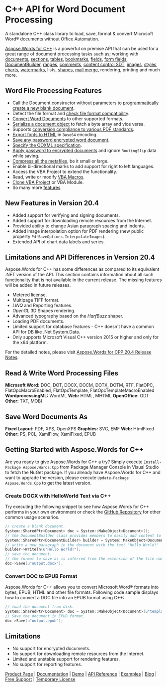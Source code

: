 # C++ API for Word Document Processing

A standalone C++ class library to load, save, format & convert Microsoft Word® documents without Office Automation.

[Aspose.Words for C++](https://products.aspose.com/words/cpp) is a powerful on premise API that can be used for a great range of document processing tasks such as; working with [documents](https://docs.aspose.com/display/wordscpp/Working+with+Document), [sections](https://docs.aspose.com/display/wordscpp/Working+with+Sections), [tables](https://docs.aspose.com/display/wordscpp/Working+with+Tables), [bookmarks](https://docs.aspose.com/display/wordscpp/Working+with+Bookmarks), [fields](https://docs.aspose.com/display/wordscpp/Working+with+Fields), [form fields](https://docs.aspose.com/display/wordscpp/Working+with+Form+Fields), [DocumentBuilder](https://docs.aspose.com/display/wordscpp/Use+DocumentBuilder+to+Insert+Document+Elements), [ranges](https://docs.aspose.com/display/wordscpp/Working+with+Ranges), [comments](https://docs.aspose.com/display/wordscpp/Working+with+Comments), [content control SDT](https://docs.aspose.com/display/wordscpp/Working+with+Content+Control+SDT), [images](https://docs.aspose.com/display/wordscpp/Working+with+Images), [styles](https://docs.aspose.com/display/wordscpp/Working+with+Styles), [charts](https://docs.aspose.com/display/wordscpp/Working+with+Charts), [watermarks](https://docs.aspose.com/display/wordscpp/Working+with+Watermark), lists, [shapes](https://docs.aspose.com/display/wordscpp/Working+with+Shapes), [mail merge](https://docs.aspose.com/display/wordscpp/How+to+Use+Advanced+Mail+Merge+Features), rendering, printing and much more.

## Word File Processing Features

- Call the Document constructor without parameters to [programmatically create a new blank document](https://docs.aspose.com/display/wordscpp/Creating+or+Loading+a+Document#CreatingorLoadingaDocument-CreatingaNewDocument).
- Detect the file format and [check file format compatibility](https://docs.aspose.com/display/wordscpp/Creating+or+Loading+a+Document#CreatingorLoadingaDocument-HowtoDetecttheFileFormatandCheckFormatCompatibility).
- [Convert Word Documents](https://docs.aspose.com/display/wordscpp/Converting+a+Document) to other supported formats.
- [Serialize a document object](https://docs.aspose.com/display/wordscpp/Converting+a+Document#ConvertingaDocument-ConvertaDocumenttoByteArray) to fetch a byte array and vice versa.
- Supports [conversion compliance to various PDF standards](https://docs.aspose.com/display/wordscpp/Converting+a+Document#ConvertingaDocument-ConvertusingPdfCompliance).
- [Export fonts to HTML](https://docs.aspose.com/display/wordscpp/Converting+a+Document#ConvertingaDocument-ExportFontstoHTMLinBase64Encoding) in `Base64` encoding.
- [Save any password encrypted word document](https://docs.aspose.com/display/wordscpp/Working+With+OOXML#WorkingWithOOXML-EncryptDocumentwithPassword).
- [Specify the OOXML specification](https://docs.aspose.com/display/wordscpp/Working+With+OOXML#WorkingWithOOXML-SettingtheComplianceLevel).
- [Apply password to encrypted documents](https://docs.aspose.com/display/wordscpp/Working+with+SaveOptions#WorkingwithSaveOptions-EncryptDocumentWithPassword) and ignore `RoutingSlip` data while saving.
- [Compress all the metafiles](https://docs.aspose.com/display/wordscpp/Working+with+SaveOptions#WorkingwithSaveOptions-CompressMetafiles), be it small or large.
- Enable bi-directional marks to add support for right to left languages.
- Access the VBA Project to extend the functionality.
- Read, write or modify [VBA Macros](https://docs.aspose.com/display/wordscpp/Working+with+VBA+Macros).
- [Clone VBA Project](https://docs.aspose.com/display/wordscpp/Working+with+VBA+Macros#WorkingwithVBAMacros-CloneVBAProject) or VBA Module.
- So many more [features](https://docs.aspose.com/display/wordscpp/Developer+Guide).

## New Features in Version 20.4

- Added support for verifying and signing documents.
- Added support for downloading remote resources from the Internet.
- Provided ability to change Asian paragraph spacing and indents.
- Added image interpolation option for PDF rendering (new public property `PdfSaveOptions.InterpolateImages`).
- Extended API of chart data labels and series.

## Limitations and API Differences in Version 20.4

Aspose.Words for C++ has some differences as compared to its equivalent .NET version of the API. This section contains information about all such functionality that is not available in the current release. The missing features will be added in future releases.

- Metered license.
- Multipage TIFF format.
- *LINQ* and Reporting features.
- *OpenGL* 3D Shapes rendering.
- Advanced typography based on the *HarfBuzz* shaper.
- Loading PDF documents.
- Limited support for database features - C++ doesn't have a common API for DB like .Net System.Data.
- Only supports Microsoft Visual C++ version 2015 or higher and only for the x64 platform.

For the detailed notes, please visit [Aspose.Words for CPP 20.4 Release Notes](https://docs.aspose.com/display/wordscpp/Aspose.Words+for+CPP+20.4+Release+Notes).

## Read & Write Word Processing Files

**Microsoft Word:** DOC, DOT, DOCX, DOCM, DOTX, DOTM, RTF, FlatOPC, FlatOpcMacroEnabled, FlatOpcTemplate, FlatOpcTemplateMacroEnabled
**WordprocessingML:** WordML
**Web:** HTML, MHTML
**OpenOffice:** ODT
**Other:** TXT, MOBI

## Save Word Documents As

**Fixed Layout:** PDF, XPS, OpenXPS
**Graphics:** SVG, EMF
**Web:** HtmlFixed
**Other:** PS, PCL, XamlFlow, XamlFixed, EPUB

## Getting Started with Aspose.Words for C++

Are you ready to give Aspose.Words for C++ a try? Simply execute `Install-Package Aspose.Words.Cpp` from Package Manager Console in Visual Studio to fetch the NuGet package. If you already have Aspose.Words for C++ and want to upgrade the version, please execute `Update-Package Aspose.Words.Cpp` to get the latest version.

### Create DOCX with HelloWorld Text via C++

Try executing the following snippet to see how Aspose.Words for C++ performs in your own environment or check the [GitHub Repository](https://github.com/aspose-words/Aspose.Words-for-C) for other common usage scenarios.

```c++
// create a blank document.
System::SharedPtr<Document> doc = System::MakeObject<Document>();
// the DocumentBuilder class provides members to easily add content to a document.
System::SharedPtr<DocumentBuilder> builder = System::MakeObject<DocumentBuilder>(doc);
// write a new paragraph in the document with the text "Hello World!"
builder->Writeln(u"Hello World!");
// save the document. 
// the format to save as is inferred from the extension of the file name.
doc->Save(u"output.docx");
```

### Convert DOC to EPUB Format

Aspose.Words for C++ allows you to convert Microsoft Word® formats into bytes, EPUB, HTML and other file formats. Following code sample displays how to convert a DOC file into an EPUB format using C++:

```c++
// load the document from disk.
System::SharedPtr<Document> doc = System::MakeObject<Document>(u"template.doc");
// Save the document in EPUB format.
doc->Save(u"output.epub");
```

## Limitations

- No support for encrypted documents.
- No support for downloading remote resources from the Internet.
- Limited and unstable support for rendering features.
- No support for reporting features.

[Product Page](https://products.aspose.com/words/cpp) | [Documentation](https://docs.aspose.com/display/wordscpp/Home) | [Demo](https://products.aspose.app/words/family) | [API Reference](https://apireference.aspose.com/cpp/words) | [Examples](https://github.com/aspose-words/Aspose.Words-for-C) | [Blog](https://blog.aspose.com/category/words/) | [Free Support](https://forum.aspose.com/c/words) |  [Temporary License](https://purchase.aspose.com/temporary-license)
